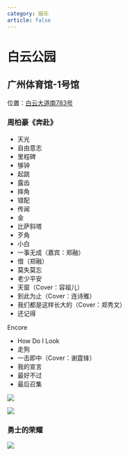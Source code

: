 ```yaml
---
category: 娱乐
article: false
---
```


# 白云公园

## 广州体育馆-1号馆

<i class="fa-solid fa-location-dot"></i> 位置：<a href="https://ditu.amap.com/place/B0FFG9J5OA" target="_blank">白云大道南783号</a>

### 周柏豪《奔赴》

- 天光
- 自由意志
- 里程碑
- 够钟
- 起跳
- 露齿
- 摔角
- 错配
- 传闻
- 金
- 比萨斜塔
- 歹角
- 小白
- 一事无成（嘉宾：郑融）
- 借（郑融）
- 莫失莫忘
- 老少平安
- 天窗（Cover：容祖儿）
- 到此为止（Cover：连诗雅）
- 我们都是这样长大的（Cover：郑秀文）
- 还记得

Encore

- How Do I Look
- 走狗
- 一击即中（Cover：谢霆锋）
- 我的宣言
- 最好不过
- 最后召集

![](https://img.sherry4869.com/blog/life/play/china/guangdong/guangzhou/by/bygy/gztyg/pakho/1.jpg)

![](https://img.sherry4869.com/blog/life/play/china/guangdong/guangzhou/by/bygy/gztyg/pakho/2.jpg)

### 勇士的荣耀

![](https://img.sherry4869.com/blog/life/play/china/guangdong/guangzhou/by/bygy/gztyg/ysdry/1.jpg)